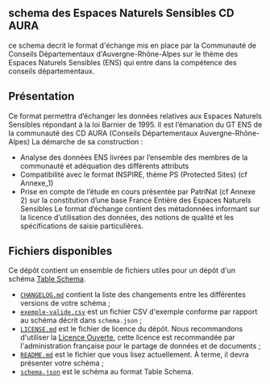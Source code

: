## schema des Espaces Naturels Sensibles CD AURA
ce schema decrit le format d'échange mis en place par la Communauté de Conseils Départementaux d'Auvergne-Rhône-Alpes sur le thème des Espaces Naturels Sensibles (ENS) qui entre dans la compétence des  conseils départementaux.

## Présentation

Ce format permettra d’échanger les données relatives aux Espaces Naturels Sensibles répondant à la loi Barnier de 1995. Il est l’émanation du GT ENS de la communauté des CD AURA (Conseils Départementaux Auvergne-Rhône-Alpes)
La démarche de sa construction :
-	Analyse des données ENS livrées par l’ensemble des membres de la communauté et adéquation des différents attributs
-	Compatibilité avec le format INSPIRE, thème PS (Protected Sites) (cf Annexe_1)
-	Prise en compte de l’étude en cours présentée par PatriNat (cf Annexe 2) sur la constitution d’une base France Entière des Espaces Naturels Sensibles
Le format d’échange contient des métadonnées informant sur la licence d’utilisation des données, des notions de qualité et les spécifications de saisie particulières.


## Fichiers disponibles

Ce dépôt contient un ensemble de fichiers utiles pour un dépôt d'un schéma [Table Schema](https://specs.frictionlessdata.io/table-schema/).

- [`CHANGELOG.md`](CHANGELOG.md) contient la liste des changements entre les différentes versions de votre schéma ;
- [`exemple-valide.csv`](exemple-valide.csv) est un fichier CSV d'exemple conforme par rapport au schéma décrit dans `schema.json`  ;
- [`LICENSE.md`](LICENSE.md) est le fichier de licence du dépôt. Nous recommandons d'utiliser la [Licence Ouverte](https://www.etalab.gouv.fr/licence-ouverte-open-licence), cette licence est recommandée par l'administration française pour le partage de données et de documents ;
- [`README.md`](README.md) est le fichier que vous lisez actuellement. À terme, il devra présenter votre schéma ;
- [`schema.json`](schema.json) est le schéma au format Table Schema.

